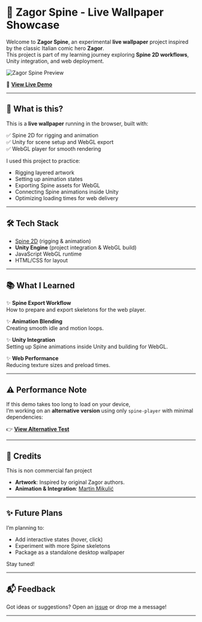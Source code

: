 # 🦅 Zagor Spine - Live Wallpaper Showcase

Welcome to **Zagor Spine**, an experimental **live wallpaper** project inspired by the classic Italian comic hero **Zagor**.  
This project is part of my learning journey exploring **Spine 2D workflows**, Unity integration, and web deployment.

![Zagor Spine Preview](https://martin-mikulic.github.io/Spine_Zagor/thumbnail.jpg)

🔗 **[View Live Demo](https://martin-mikulic.github.io/Spine_Zagor/)**

---

## 🎯 What is this?

This is a **live wallpaper** running in the browser, built with:

✅ Spine 2D for rigging and animation  
✅ Unity for scene setup and WebGL export  
✅ WebGL player for smooth rendering  

I used this project to practice:

- Rigging layered artwork
- Setting up animation states
- Exporting Spine assets for WebGL
- Connecting Spine animations inside Unity
- Optimizing loading times for web delivery

---

## 🛠️ Tech Stack

- [Spine 2D](http://esotericsoftware.com/) (rigging & animation)
- **Unity Engine** (project integration & WebGL build)
- JavaScript WebGL runtime
- HTML/CSS for layout

---

## 📚 What I Learned

✨ **Spine Export Workflow**  
How to prepare and export skeletons for the web player.

✨ **Animation Blending**  
Creating smooth idle and motion loops.

✨ **Unity Integration**  
Setting up Spine animations inside Unity and building for WebGL.

✨ **Web Performance**  
Reducing texture sizes and preload times.

---

## ⚠️ Performance Note

If this demo takes too long to load on your device,  
I’m working on an **alternative version** using only `spine-player` with minimal dependencies:

👉 **[View Alternative Test](https://martin-mikulic.github.io/my-test/)**

---

## 🎨 Credits
  This is non commercial fan project
- **Artwork**: Inspired by original Zagor authors.
- **Animation & Integration**: [Martin Mikulić](https://github.com/martin-mikulic)

---

## ✨ Future Plans

I’m planning to:

- Add interactive states (hover, click)
- Experiment with more Spine skeletons
- Package as a standalone desktop wallpaper

Stay tuned!

---

## 📬 Feedback

Got ideas or suggestions? Open an [issue](https://github.com/martin-mikulic/Spine_Zagor/issues) or drop me a message!

---
